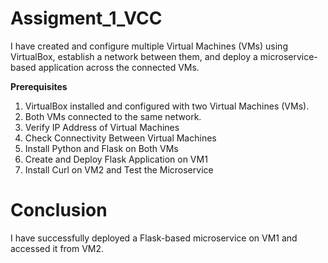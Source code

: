 # Assigment_1_VCC
I have created and configure multiple Virtual Machines (VMs) using VirtualBox, establish a network between them, and deploy a microservice-based application across the connected VMs.

**Prerequisites**

1. VirtualBox installed and configured with two Virtual Machines (VMs).
2. Both VMs connected to the same network.
3. Verify IP Address of Virtual Machines
4. Check Connectivity Between Virtual Machines
5. Install Python and Flask on Both VMs
6. Create and Deploy Flask Application on VM1
7. Install Curl on VM2 and Test the Microservice

# Conclusion
I have successfully deployed a Flask-based microservice on VM1 and accessed it from VM2.
